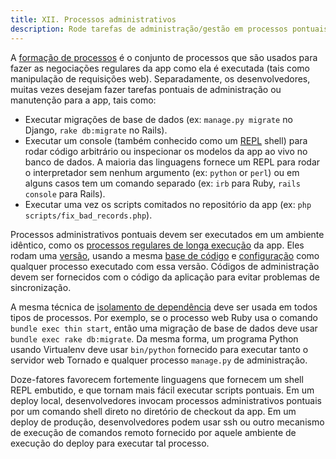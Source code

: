 ```yaml
---
title: XII. Processos administrativos
description: Rode tarefas de administração/gestão em processos pontuais
---
```

A [formação de processos](./concurrency) é o conjunto de processos que são usados para fazer as negociações regulares da app como ela é executada (tais como manipulação de requisições web). Separadamente, os desenvolvedores, muitas vezes desejam fazer tarefas pontuais de administração ou manutenção para a app, tais como:

* Executar migrações de base de dados (ex: `manage.py migrate` no Django, `rake db:migrate` no Rails).
* Executar um console (também conhecido como um [REPL](http://en.wikipedia.org/wiki/Read-eval-print_loop) shell) para rodar código arbitrário ou inspecionar os modelos da app ao vivo no banco de dados. A maioria das linguagens fornece um REPL para rodar o interpretador sem nenhum argumento (ex: `python` or `perl`) ou em alguns casos tem um comando separado (ex: `irb` para Ruby, `rails console` para Rails).
* Executar uma vez os scripts comitados no repositório da app (ex: `php scripts/fix_bad_records.php`).

Processos administrativos pontuais devem ser executados em um ambiente idêntico, como os [processos regulares de longa execução](./processes) da app. Eles rodam uma [versão](./build-release-run), usando a mesma [base de código](./codebase) e [configuração](./config) como qualquer processo executado com essa versão. Códigos de administração devem ser fornecidos com o código da aplicação para evitar problemas de sincronização.

A mesma técnica de [isolamento de dependência](./dependencies) deve ser usada em todos tipos de processos. Por exemplo, se o processo web Ruby usa o comando `bundle exec thin start`, então uma migração de base de dados deve usar `bundle exec rake db:migrate`. Da mesma forma, um programa Python usando Virtualenv deve usar `bin/python` fornecido para executar tanto o servidor web Tornado e qualquer processo `manage.py` de administração.

Doze-fatores favorecem fortemente linguagens que fornecem um shell REPL embutido, e que tornam mais fácil executar scripts pontuais. Em um deploy local, desenvolvedores invocam processos administrativos pontuais por um comando shell direto no diretório de checkout da app. Em um deploy de produção, desenvolvedores podem usar ssh ou outro mecanismo de execução de comandos remoto fornecido por aquele ambiente de execução do deploy para executar tal processo.
